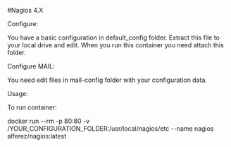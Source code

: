 #Nagios 4.X
 
 
 Configure:
 
 You have a basic configuration in default_config folder. Extract this file to your local drive and edit.
 When you run this container you need attach this folder.
 
 
 Configure MAIL:
 
 You need edit files in mail-config folder with your configuration data.
 
 
 Usage:
 
 To run container:
 
 docker run --rm -p 80:80 -v /YOUR_CONFIGURATION_FOLDER:/usr/local/nagios/etc --name nagios alferez/nagios:latest
 
 
 
